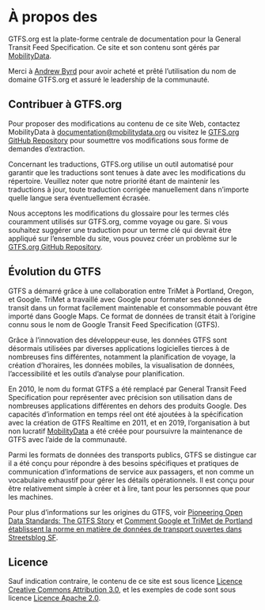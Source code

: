 # À propos des 
 
 GTFS.org est la plate-forme centrale de documentation pour la General Transit Feed Specification. Ce site et son contenu sont gérés par [MobilityData](https://mobilitydata.org/). 
 
 Merci à [Andrew Byrd](https://www.linkedin.com/in/byrdandrew) pour avoir acheté et prêté l’utilisation du nom de domaine GTFS.org et assuré le leadership de la communauté. 
 
## Contribuer à GTFS.org 
 
 Pour proposer des modifications au contenu de ce site Web, contactez MobilityData à [documentation@mobilitydata.org](mailto:documentation@mobilitydata.org) ou visitez le [GTFS.org GitHub Repository](https://github.com/mobilitydata/gtfs.org) pour soumettre vos modifications sous forme de demandes d’extraction. 
 
 Concernant les traductions, GTFS.org utilise un outil automatisé pour garantir que les traductions sont tenues à date avec les modifications du répertoire. Veuillez noter que notre priorité étant de maintenir les traductions à jour, toute traduction corrigée manuellement dans n’importe quelle langue sera éventuellement écrasée. 
 
 Nous acceptons les modifications du glossaire pour les termes clés couramment utilisés sur GTFS.org, comme voyage ou gare. Si vous souhaitez suggérer une traduction pour un terme clé qui devrait être appliqué sur l’ensemble du site, vous pouvez créer un problème sur le [GTFS.org GitHub Repository](https://github.com/mobilitydata/gtfs.org). 
 
 
## Évolution du GTFS 
 
 GTFS a démarré grâce à une collaboration entre TriMet à Portland, Oregon, et Google. TriMet a travaillé avec Google pour formater ses données de transit dans un format facilement maintenable et consommable pouvant être importé dans Google Maps. Ce format de données de transit était à l’origine connu sous le nom de Google Transit Feed Specification (GTFS). 
 
 Grâce à l’innovation des développeur·euse, les données GTFS sont désormais utilisées par diverses applications logicielles tierces à de nombreuses fins différentes, notamment la planification de voyage, la création d’horaires, les données mobiles, la visualisation de données, l’accessibilité et les outils d’analyse pour planification. 
 
 En 2010, le nom du format GTFS a été remplacé par General Transit Feed Specification pour représenter avec précision son utilisation dans de nombreuses applications différentes en dehors des produits Google. Des capacités d’information en temps réel ont été ajoutées à la spécification avec la création de GTFS Realtime en 2011, et en 2019, l’organisation à but non lucratif [MobilityData](https://mobilitydata.org/) a été créée pour poursuivre la maintenance de GTFS avec l’aide de la communauté. 
 
 Parmi les formats de données des transports publics, GTFS se distingue car il a été conçu pour répondre à des besoins spécifiques et pratiques de communication d’informations de service aux passagers, et non comme un vocabulaire exhaustif pour gérer les détails opérationnels. Il est conçu pour être relativement simple à créer et à lire, tant pour les personnes que pour les machines. 
 
 Pour plus d’informations sur les origines du GTFS, voir [Pioneering Open Data Standards: The GTFS Story](https://beyondtransparency.org/chapters/part-2/pioneering-open-data-standards-the-gtfs-story/) et [Comment Google et TriMet de Portland établissent la norme en matière de données de transport ouvertes dans Streetsblog SF](https://sf.streetsblog.org/2010/01/05/how-google-and-portlands-trimet-set-la-norme-pour-les-données-de-transit-ouvertes). 
 
## Licence 
 
 Sauf indication contraire, le contenu de ce site est sous licence [Licence Creative Commons Attribution 3.0](https://creativecommons.org/licenses/by/3.0/), et les exemples de code sont sous licence [Licence Apache 2.0](https://www.apache.org/licenses/LICENSE-2.0).